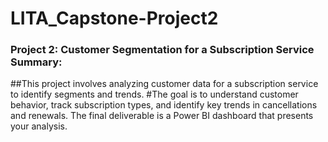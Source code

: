 # LITA_Capstone-Project2

### Project 2: Customer Segmentation for a Subscription Service Summary: 

##This project involves analyzing customer data for a subscription service to identify segments and trends. 
#The goal is to understand customer behavior, track subscription types, and identify key trends in cancellations and renewals. The final deliverable is a Power BI dashboard that presents your analysis. 
